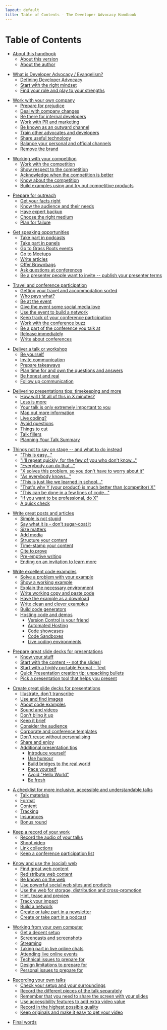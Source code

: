 ```yaml
---
layout: default
title: Table of Contents - The Developer Advocacy Handbook
---
```

# Table of Contents

<!--
about
-->

* [About this handbook](about)
  * [About this version](about#about-this-version)
  * [About the author](about#about-the-author)

<!--
what-is-developer-advocacy
-->

* [What is Developer Advocacy / Evangelism?](what-is-developer-advocacy)
  * [Defining Developer Advocacy](what-is-developer-advocacy#defining-developer-advocacy)
  * [Start with the right mindset](what-is-developer-advocacy#start-with-the-right-mindset)
  * [Find your role and play to your strengths](what-is-developer-advocacy#find-your-role-and-play-to-your-strengths)

<!--
working-with-your-company
-->

* [Work with your own company](working-with-your-company)
  * [Prepare for prejudice](working-with-your-company#prepare-for-prejudice)
  * [Deal with company changes](working-with-your-company#deal-with-company-changes)
  * [Be there for internal developers](working-with-your-company#be-there-for-internal-developers)
  * [Work with PR and marketing](working-with-your-company#work-with-pr-and-marketing)
  * [Be known as an outward channel](working-with-your-company#be-known-as-an-outward-channel)
  * [Train other advocates and developers](working-with-your-company#train-other-advocates-and-developers)
  * [Share useful technology](working-with-your-company#share-useful-technology)
  * [Balance your personal and official channels](working-with-your-company#balance-your-personal-and-official-channels)
  * [Remove the brand](working-with-your-company#remove-the-brand)

<!-- 
working-with-your-competition 
-->

* [Working with your competition](working-with-your-competition)
  * [Work with the competition](working-with-your-competition#work-with-the-competition)
  * [Show respect to the competition](working-with-your-competition#show-respect-to-the-competition)
  * [Acknowledge when the competition is better](working-with-your-competition#acknowledge-when-the-competition-is-better)
  * [Know about the competition](working-with-your-competition#know-about-the-competition)
  * [Build examples using and try out competitive products](working-with-your-competition#build-examples-using-and-try-out-competitive-products)

<!-- 
prepare-for-outreach 
-->

* [Prepare for outreach](prepare-for-outreach)
  * [Get your facts right](prepare-for-outreach#get-your-facts-right)
  * [Know the audience and their needs](prepare-for-outreach#know-the-audience-and-their-needs)
  * [Have expert backup](prepare-for-outreach#have-expert-backup)
  * [Choose the right medium](prepare-for-outreach#choose-the-right-medium)
  * [Plan for failure](prepare-for-outreach#plan-for-failure)

<!-- 
get-speaking-opportunities
-->

* [Get speaking opportunities](get-speaking-opportunities)
  * [Take part in podcasts](get-speaking-opportunities#take-part-in-podcasts)
  * [Take part in panels](get-speaking-opportunities#take-part-in-panels)
  * [Go to Grass Roots events](get-speaking-opportunities#go-to-grass-roots-events)
  * [Go to Meetups](get-speaking-opportunities#go-to-meetups)
  * [Write articles](get-speaking-opportunities#write-articles)
  * [Offer Brownbags](get-speaking-opportunities#offer-brownbags)
  * [Ask questions at conferences](get-speaking-opportunities#ask-questions-at-conferences)
  * [Be a presenter people want to invite -- publish your presenter terms](get-speaking-opportunities#be-a-presenter-people-want-to-invite-publish-your-presenter-terms)

<!-- 
travel-and-conference-participation
-->

* [Travel and conference participation](travel-and-conference-participation)
  * [Getting your travel and accommodation sorted](travel-and-conference-participation#getting-your-travel-and-accommodation-sorted)
  * [Who pays what?](travel-and-conference-participation#who-pays-what)
  * [Be at the event](travel-and-conference-participation#be-at-the-event)
  * [Give the event some social media love](travel-and-conference-participation#give-the-event-some-social-media-love)
  * [Use the event to build a network](travel-and-conference-participation#use-the-event-to-build-a-network)
  * [Keep track of your conference participation](travel-and-conference-participation#keep-track-of-your-conference-participation)
  * [Work with the conference buzz](travel-and-conference-participation#work-with-the-conference-buzz)
  * [Be a part of the conference you talk at](travel-and-conference-participation#be-a-part-of-the-conference-you-talk-at)
  * [Release immediately](travel-and-conference-participation#release-immediately)
  * [Write about conferences](travel-and-conference-participation#write-about-conferences)

<!-- 
deliver-a-talk
-->

* [Deliver a talk or workshop](deliver-a-talk)
  * [Be yourself](deliver-a-talk#be-yourself)
  * [Invite communication](deliver-a-talk#invite-communication)
  * [Prepare takeaways](deliver-a-talk#prepare-takeaways)
  * [Plan time for and own the questions and answers](deliver-a-talk#plan-time-for-and-own-the-questions-and-answers)
  * [Be honest and real](deliver-a-talk#be-honest-and-real)
  * [Follow up communication](deliver-a-talk#follow-up-communication)

<!-- 
talk-delivery-tips
-->

* [Delivering presentations tips: timekeeping and more](talk-delivery-tips)
  * [How will I fit all of this in X minutes?](talk-delivery-tips#how-will-i-fit-all-of-this-in-x-minutes)
  * [Less is more](talk-delivery-tips#less-is-more)
  * [Your talk is only extremely important to you](talk-delivery-tips#your-talk-is-only-extremely-important-to-you)
  * [Map out more information](talk-delivery-tips#map-out-more-information)
  * [Live coding?](talk-delivery-tips#live-coding)
  * [Avoid questions](talk-delivery-tips#avoid-questions)
  * [Things to cut](talk-delivery-tips#things-to-cut)
  * [Talk fillers](talk-delivery-tips#talk-fillers)
  * [Planning Your Talk Summary](talk-delivery-tips#planning-your-talk-summary)

<!-- 
things-not-to-say-on-stage
-->
  
* [Things not to say on stage -- and what to do instead](things-not-to-say-on-stage)
  * ["This is easy..."](things-not-to-say-on-stage#this-is-easy)
  * ["I'll repeat quickly, for the few of you who don't know..."](things-not-to-say-on-stage#ill-repeat-quickly-for-the-few-of-you-who-dont-know)
  * ["Everybody can do that..."](things-not-to-say-on-stage#everybody-can-do-that)
  * ["X solves this problem, so you don't have to worry about it"](things-not-to-say-on-stage#x-solves-this-problem-so-you-dont-have-to-worry-about-it)
  * ["As everybody knows..."](things-not-to-say-on-stage#as-everybody-knows)
  * ["This is just like we learned in school..."](things-not-to-say-on-stage#this-is-just-like-we-learned-in-school)
  * ["That's why Y (your product) is much better than (competitor) X"](things-not-to-say-on-stage#thats-why-yyour-product-is-much-better-than-competitor-x)
  * ["This can be done in a few lines of code..."](things-not-to-say-on-stage#this-can-be-done-in-a-few-lines-of-code)
  * ["If you want to be professional, do X"](things-not-to-say-on-stage#if-you-want-to-be-professional-do-x)
  * [A quick check](things-not-to-say-on-stage#a-quick-check)

<!-- 
write-great-posts-and-articles
-->

* [Write great posts and articles](write-great-posts-and-articles)
  * [Simple is not stupid](write-great-posts-and-articles#simple-is-not-stupid)
  * [Say what it is - don't sugar-coat it](write-great-posts-and-articles#say-what-it-is---dont-sugar-coat-it)
  * [Size matters](write-great-posts-and-articles#size-matters)
  * [Add media](write-great-posts-and-articles#add-media)
  * [Structure your content](write-great-posts-and-articles#structure-your-content)
  * [Time-stamp your content](write-great-posts-and-articles#time-stamp-your-content)
  * [Cite to prove](write-great-posts-and-articles#cite-to-prove)
  * [Pre-emptive writing](write-great-posts-and-articles#pre-emptive-writing)
  * [Ending on an invitation to learn more](write-great-posts-and-articles#ending-on-an-invitation-to-learn-more)

<!-- 
write-excellent-code-examples
-->

* [Write excellent code examples](write-excellent-code-examples)
  * [Solve a problem with your example](write-excellent-code-examples#solve-a-problem-with-your-example)
  * [Show a working example](write-excellent-code-examples#show-a-working-example)
  * [Explain the necessary environment](write-excellent-code-examples#explain-the-necessary-environment)
  * [Write working copy and paste code](write-excellent-code-examples#write-working-copy-and-paste-code)
  * [Have the example as a download](write-excellent-code-examples#have-the-example-as-a-download)
  * [Write clean and clever examples](write-excellent-code-examples#write-clean-and-clever-examples)
  * [Build code generators](write-excellent-code-examples#build-code-generators)
  * [Hosting code and demos](write-excellent-code-examples#hosting-code-and-demos)
    * [Version Control is your friend](write-excellent-code-examples#version-control-is-your-friend)
    * [Automated Hosting](write-excellent-code-examples#automated-hosting)
    * [Code showcases](write-excellent-code-examples#code-showcases)
    * [Code Sandboxes](write-excellent-code-examples#code-sandboxes)
    * [Live coding environments](write-excellent-code-examples#live-coding-environments)

<!-- 
prepare-slide-decks
-->

* [Prepare great slide decks for presentations](prepare-slide-decks)
  * [Know your stuff](prepare-slide-decks#know-your-stuff)
  * [Start with the content -- not the slides!](prepare-slide-decks#start-with-the-content-not-the-slides)
  * [Start with a highly portable Format - Text](prepare-slide-decks#start-with-a-highly-portable-format---text)
  * [Quick Presentation creation tip: unpacking bullets](prepare-slide-decks#quick-presentation-creation-tip-unpacking-bullets)
  * [Pick a presentation tool that helps you present](prepare-slide-decks#pick-a-presentation-tool-that-helps-you-present)

<!-- 
create-slide-decks
-->

* [Create great slide decks for presentations](create-slide-decks)
  * [Illustrate, don\'t transcribe](create-slide-decks#illustrate-dont-transcribe)
  * [Use and find images](create-slide-decks#use-and-find-images)
  * [About code examples](create-slide-decks#about-code-examples)
  * [Sound and videos](create-slide-decks#sound-and-videos)
  * [Don\'t bling it up](create-slide-decks#dont-bling-it-up)
  * [Keep it brief](create-slide-decks#keep-it-brief)
  * [Consider the audience](create-slide-decks#consider-the-audience)
  * [Corporate and conference templates](create-slide-decks#corporate-and-conference-templates)
  * [Don\'t reuse without personalising](create-slide-decks#dont-reuse-without-personalising)
  * [Share and enjoy](create-slide-decks#share-and-enjoy)
  * [Additional presentation tips](create-slide-decks#additional-presentation-tips)
    * [Introduce yourself](create-slide-decks#introduce-yourself)
    * [Use humour](create-slide-decks#use-humour)
    * [Build bridges to the real world](create-slide-decks#build-bridges-to-the-real-world)
    * [Pace yourself](create-slide-decks#pace-yourself)
    * [Avoid "Hello World"](create-slide-decks#avoid-hello-world)
    * [Be fresh](create-slide-decks#be-fresh)

<!-- 
slide-checklist
-->

* [A checklist for more inclusive, accessible and understandable talks](slide-checklist)
  * [Talk materials](slide-checklist#talk-materials)
  * [Format](slide-checklist#format)
  * [Content](slide-checklist#content)
  * [Tracking](slide-checklist#tracking)
  * [Insurances](slide-checklist#insurances)
  * [Bonus round](slide-checklist#bonus-round)

<!--
record
-->

* [Keep a record of your work](record)
  * [Record the audio of your talks](record#record-the-audio-of-your-talks)
  * [Shoot video](record#shoot-video)
  * [Link collections](record#link-collections)
  * [Keep a conference participation list](record#keep-a-conference-participation-list)

<!--
use-the-web
-->

* [Know and use the (social) web](use-the-web)
  * [Find great web content](use-the-web#find-great-web-content)
  * [Redistribute web content](use-the-web#redistribute-web-content)
  * [Be known on the web](use-the-web#be-known-on-the-web)
  * [Use powerful social web sites and products](use-the-web#use-powerful-social-web-sites-and-products)
  * [Use the web for storage, distribution and cross-promotion](use-the-web#use-the-web-for-storage-distribution-and-cross-promotion)
  * [Hint, tease and preview](use-the-web#hint-tease-and-preview)
  * [Track your impact](use-the-web#track-your-impact)
  * [Build a network](use-the-web#build-a-network)
  * [Create or take part in a newsletter](use-the-web#create-or-take-part-in-a-newsletter)
  * [Create or take part in a podcast](use-the-web#create-or-take-part-in-a-podcast)

<!-- 
working-from-your-own-computer
-->

* [Working from your own computer](working-from-your-own-computer)
  * [Get a decent setup](working-from-your-own-computer#get-a-decent-setup)
  * [Screencasts and screenshots](working-from-your-own-computer#screencasts-and-screenshots)
  * [Streaming](working-from-your-own-computer#streaming)
  * [Taking part in live online chats](working-from-your-own-computer#taking-part-in-live-online-chats)
  * [Attending live online events](working-from-your-own-computer#attending-live-online-events)
  * [Technical issues to prepare for](working-from-your-own-computer#technical-issues-to-prepare-for)
  * [Design limitations to prepare for](working-from-your-own-computer#design-limitations-to-prepare-for)
  * [Personal issues to prepare for](working-from-your-own-computer#personal-issues-to-prepare-for)

<!-- 
recording-talks
-->

* [Recording your own talks](recording-talks)
  * [Check your setup and your surroundings](recording-talks#check-your-setup-and-your-surroundings)
  * [Record the different pieces of the talk separately](recording-talks#record-the-different-pieces-of-the-talk-separately)
  * [Remember that you need to share the screen with your slides](recording-talks#remember-that-you-need-to-share-the-screen-with-your-slides)
  * [Use accessibility features to add extra video value](recording-talks#use-accessibility-features-to-add-extra-video-value)
  * [Record in the highest possible quality](recording-talks#record-in-the-highest-possible-quality)
  * [Keep originals and make it easy to get your video](recording-talks#keep-originals-and-make-it-easy-to-get-your-video)

<!--
final-words
-->

* [Final words](final-words)
